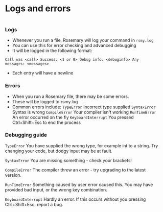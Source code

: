 # Logs and errors
<img id="logs"></img>
### Logs
- Whenever you run a file, Rosemary will log your command in `rsmy.log`
- You can use this for error checking and advanced debugging
- It will be logged in the following format:
```rcon
Call was <call> Success: <1 or 0> Debug info: <debuginfo> Any messages: <messages>
```
- Each entry will have a newline
<img id="errors"></img>
### Errors
- When you run a Rosemary file, there may be some errors.
- These will be logged to rsmy.log
- Common errors include:
`TypeError` Incorrect type supplied
`SyntaxError` Syntax is wrong
`CompileError` Your compiler isn't working
`RunTimeError` An error occurred on the fly
`KeyboardInterrupt` You pressed Ctrl+Shift+Esc to end the process
<img id="debug"></img>
### Debugging guide
`TypeError` You have supplied the wrong type, for example int to a string. Try changing your code, but dodgy input may be at fault.

`SyntaxError` You are missing something - check your brackets!

`CompileError` The compiler threw an error - try upgrading to the latest version.

`RunTimeError` Something caused by user error caused this. You may have provided bad input, or the wrong key combination.

`KeyboardInterrupt` Hardly an error. If this occurs without you pressing Ctrl+Shift+Esc, report a bug.

